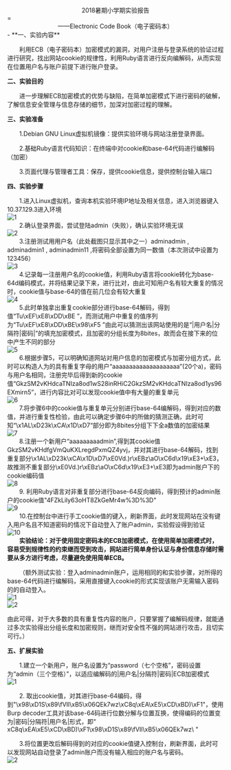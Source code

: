 <center>2018暑期小学期实验报告</center>
=
<center>——Electronic Code Book（电子密码本）</center>
-
**一、实验内容**

&emsp;&emsp;利用ECB（电子密码本）加密模式的漏洞，对用户注册与登录系统的验证过程进行研究，找出网站cookie的规律性，利用Ruby语言进行反向编解码，从而实现在位置用户名与账户前提下进行账户登录。

**二、实验目的**

&emsp;&emsp;进一步理解ECB加密模式的优势与缺陷，在简单加密模式下进行密码的破解，了解信息安全管理与信息存储的细节，加深对加密过程的理解。

**三、实验准备**

&emsp;&emsp;1.Debian GNU Linux虚拟机镜像：提供实验环境与网站注册登录界面。

&emsp;&emsp;2.基础Ruby语言代码知识：在终端中对cookie和base-64代码进行编解码（加密）

&emsp;&emsp;3.页面代理与管理者工具：保存，提供cookie信息，提供控制台输入端口
     
**四、实验步骤**   

&emsp;&emsp;1.进入Linux虚拟机，查询本机实验环境IP地址及相关信息，进入浏览器键入10.37.129.3进入环境       
![1](https://github.com/cucxinan/photo.git/1.png)    
&emsp;&emsp;2.确认登录界面，尝试登陆admin（失败），确认实验环境无误    
![2](https://github.com/cucxinan/photo.git/2.png)  
&emsp;&emsp;3.注册测试用用户名（此处截图只显示其中之一）adminadmin , adminadmin1 , adminadmin11 ,将密码全部设置为同一数值（本次测试中设置为123456）      
![3](https://github.com/cucxinan/photo.git/3.png)  
&emsp;&emsp;4.记录每一注册用户名的cookie值，利用Ruby语言将cookie转化为base-64d编码模式，并将结果记录下来，进行比对，由此可知用户名有较大重复的情况时，cookie值与base-64的值在前几位会有较大重复  
![4](https://github.com/cucxinan/photo.git/0.png)  
&emsp;&emsp;5.此时单独拿出重复cookie部分进行base-64解码，得到值“Tu\xEF\xE8\xDD\xBE ”，而测试用户中重复的值序列为“Tu\xEF\xE8\xDD\xBE\x98\xF5 ”由此可以猜测出该网站使用的是“|用户名|分隔符|密码|”的填充加密模式，且加密的分组长度为8bites，故而会在接下来的位中产生不同的部分  
![5](https://github.com/cucxinan/photo.git/4.png)   
&emsp;&emsp;6.根据步骤5，可以明确知道网站对用户信息的加密模式与加密分组方式，此时可以构造人为的具有重复字母的用户“aaaaaaaaaaaaaaaaaaaa”(20个a)，密码与用户名相同，注册完毕后得到新的cookie值“GkzSM2vKHdcaTNIza8od1wS28inRHiC2GkzSM2vKHdcaTNIza8od1ys96EXmirn5”，进行内容比对可以发现cookie值中有大量的重复单元  
![6](https://github.com/cucxinan/photo.git/5.png)     
&emsp;&emsp;7.将步骤6中的cookie值与重复单元分别进行base-64编解码，得到对应的数值，并进行重复性检验，由此可以确定步骤6中的所做的猜测正确，此时可知“\x1AL\xD23k\xCA\x1D\xD7“部分即为8bites分组下下全a数值的加密结果  
![7](https://github.com/cucxinan/photo.git/6.png)     
&emsp;&emsp;8.注册一个新用户“aaaaaaaaadmin”,得到其cookie值GkzSM2vKHdfgVmQuKXLregdPxmQZ4yvj，并对其进行base-64解码，找到重复部分\x1AL\xD23k\xCA\x1D\xD7\xE0Vd.)r\xEBz\aO\xC6d\x19\xE3+\xE3，故推测不重复部分\xE0Vd.)r\xEBz\aO\xC6d\x19\xE3+\xE3即为admin账户下的cookie编码值  
![8](https://github.com/cucxinan/photo.git/7.png)    
&emsp;&emsp;9. 利用Ruby语言对非重复部分进行base-64反向编码，得到预计的admin账户的cookie值"4FZkLily63oHT8ZkGeMr4w%3D%3D"  
![9](https://github.com/cucxinan/photo.git/8.png)     
&emsp;&emsp;10.在控制台中进行手工cookie值的键入，刷新界面，此时发现网站在没有键入用户名且不知道密码的情况下自动登入了账户admin，实验假设得到验证  
![10](https://github.com/cucxinan/photo.git/9.png)     
&emsp;&emsp;**实验结论：对于使用固定密码本的ECB加密模式，在使用简单加密模式时，容易受到规律性的约束继而受到攻击，网站进行简单身份认证与身份信息存储时需要从多方进行考虑，尽量避免使用简单ECB。**

&emsp;&emsp;（额外测试实验：登入adminadmin账户，运用相同的和实验步骤，对所得的base-64代码进行编解码，采用直接键入cookie的形式实现该账户无需输入密码的的自动登入。  
     ![1](https://github.com/cucxinan/photo.git/10.png)     
     ![2](https://github.com/cucxinan/photo.git/11.png)   

由此可得，对于大多数的具有重复性内容的账户，只要掌握了编解码规律，就能通过多次实验得出分组长度和加密规则，继而对安全性不强的网站进行攻击，且切实可行。）

**五、扩展实验**


&emsp;&emsp;1.建立一个新用户，账户名设置为“password（七个空格”，密码设置为“admin（三个空格）”，以适应编解码的|用户名|分隔符|密码|ECB加密模式  
     ![1](https://github.com/cucxinan/photo.git/12.png)   

&emsp;&emsp;2. 取出cookie值，对其进行base-64编码，得到"\x98\xD1S\x89\fVIl\xB5\x06QEk7wz\xC8q\xEA\xE5\xCD\xBD)\xF1"，使用Burp decoder工具对该base-64码进行位数分解与位置互换，使得编码的位置变为|密码|分隔符|用户名|形式，即" xC8q\xEA\xE5\xCD\xBD)\xF1\x98\xD1S\x89\fVIl\xB5\x06QEk7wz\ "

&emsp;&emsp;3.将位置更改后解码得到的对应的cookie值键入控制台，刷新界面，此时可以发现网站自动登录了admin账户而没有输入相应的账户名与密码。  
     ![2](https://github.com/cucxinan/photo.git/13.png)

     